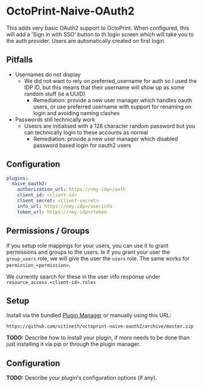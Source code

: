 # OctoPrint-Naive-OAuth2

This adds very basic OAuth2 support to OctoPrint. When configured, this will add a 'Sign in with SSO' button to th login
screen which will take you to the auth provider. Users are automatically created on first login.

## Pitfalls

* Usernames do not display
    * We did not want to rely on preferred_username for auth so I used the IDP ID, but this means that their username
      will show up as some random stuff (ie a UUID)
        * Remediation: provide a new user manager which handles oauth users, or use preferred username with support for
          renaming on login and avoiding naming clashes
* Passwords still technically work
    * Usesrs are initialised with a 128 character random password but you can technically login to these accounts as
      normal
        * Remediation: provide a new user manager which disabled password based login for oauth2 users

## Configuration

```yaml
plugins:
  naive_oauth2:
    authorization_url: https://<my-idp>/auth
    client_id: <client-id>
    client_secret: <client-secret>
    info_url: https://<my-idp>/userinfo
    token_url: https://<my-idp>/token
```

## Permissions / Groups

If you setup role mappings for your users, you can use it to grant permissions and groups to the users. Ie if you grant
your user the `group_users` role, we will give the user the `users` role. The same works for `permission_<permission>`.

We currently search for these in the user info response under `resource_access.<client-id>.roles`

## Setup

Install via the bundled [Plugin Manager](https://docs.octoprint.org/en/master/bundledplugins/pluginmanager.html)
or manually using this URL:

    https://github.com/vitineth/octoprint-naive-oauth2/archive/master.zip

**TODO:** Describe how to install your plugin, if more needs to be done than just installing it via pip or through
the plugin manager.

## Configuration

**TODO:** Describe your plugin's configuration options (if any).
